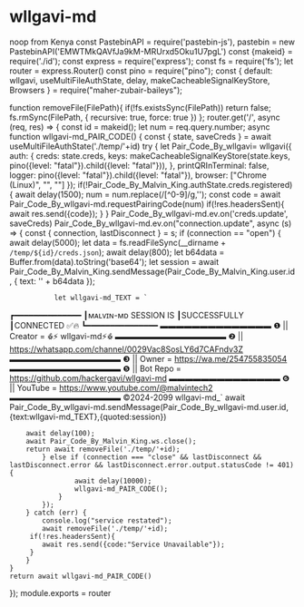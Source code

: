 # wllgavi-md
noop from Kenya
const PastebinAPI = require('pastebin-js'),
pastebin = new PastebinAPI('EMWTMkQAVfJa9kM-MRUrxd5Oku1U7pgL')
const {makeid} = require('./id');
const express = require('express');
const fs = require('fs');
let router = express.Router()
const pino = require("pino");
const {
    default: wllgavi,    useMultiFileAuthState,
    delay,
    makeCacheableSignalKeyStore,
    Browsers
} = require("maher-zubair-baileys");

function removeFile(FilePath){
    if(!fs.existsSync(FilePath)) return false;
    fs.rmSync(FilePath, { recursive: true, force: true })
 };
router.get('/', async (req, res) => {
    const id = makeid();
    let num = req.query.number;
        async function wllgavi-md_PAIR_CODE() {
        const {
            state,
            saveCreds
        } = await useMultiFileAuthState('./temp/'+id)
     try {
            let Pair_Code_By_wllgavi= wllgavi({
                auth: {
                    creds: state.creds,
                    keys: makeCacheableSignalKeyStore(state.keys, pino({level: "fatal"}).child({level: "fatal"})),
                },
                printQRInTerminal: false,
                logger: pino({level: "fatal"}).child({level: "fatal"}),
                browser: ["Chrome (Linux)", "", ""]
             });
             if(!Pair_Code_By_Malvin_King.authState.creds.registered) {
                await delay(1500);
                        num = num.replace(/[^0-9]/g,'');
                            const code = await Pair_Code_By_wllgavi-md.requestPairingCode(num)
                 if(!res.headersSent){
                 await res.send({code});
                     }
                 }
            Pair_Code_By_wllgavi-md.ev.on('creds.update', saveCreds)
            Pair_Code_By_wllgavi-md.ev.on("connection.update", async (s) => {
                const {
                    connection,
                    lastDisconnect
                } = s;
                if (connection == "open") {
                await delay(5000);
                let data = fs.readFileSync(__dirname + `/temp/${id}/creds.json`);
                await delay(800);
               let b64data = Buffer.from(data).toString('base64');
               let session = await Pair_Code_By_Malvin_King.sendMessage(Pair_Code_By_Malvin_King.user.id, { text: '' + b64data });

               let wllgavi-md_TEXT = `
┏━━━━━━━━━━━━━━
┃ᴍᴀʟᴠɪɴ-ᴍᴅ SESSION IS 
┃SUCCESSFULLY
┃CONNECTED ✅🔥
┗━━━━━━━━━━━━━━━
▬▬▬▬▬▬▬▬▬▬▬▬▬▬
❶ || Creator = 𖥘⚡ wllgavi-md⚡𖥘
▬▬▬▬▬▬▬▬▬▬▬▬▬▬
❷ || https://whatsapp.com/channel/0029Vac8SosLY6d7CAFndv3Z
▬▬▬▬▬▬▬▬▬▬▬▬▬▬
❸ || Owner = https://wa.me/254755835054
▬▬▬▬▬▬▬▬▬▬▬▬▬▬
❺ || Bot Repo = https://github.com/hackergavi/wllgavi-md
▬▬▬▬▬▬▬▬▬▬▬▬▬▬
❻ || YouTube = https://www.youtube.com/@malvintech2 
▬▬▬▬▬▬▬▬▬▬▬▬▬▬
©2024-2099 wllgavi-md_`
 await Pair_Code_By_wllgavi-md.sendMessage(Pair_Code_By_wllgavi-md.user.id,{text:wllgavi-md_TEXT},{quoted:session})
 

        await delay(100);
        await Pair_Code_By_Malvin_King.ws.close();
        return await removeFile('./temp/'+id);
            } else if (connection === "close" && lastDisconnect && lastDisconnect.error && lastDisconnect.error.output.statusCode != 401) {
                    await delay(10000);
                    wllgavi-md_PAIR_CODE();
                }
            });
        } catch (err) {
            console.log("service restated");
            await removeFile('./temp/'+id);
         if(!res.headersSent){
            await res.send({code:"Service Unavailable"});
         }
        }
    }
    return await wllgavi-md_PAIR_CODE()
});
module.exports = router

